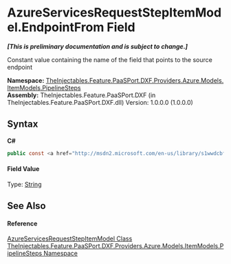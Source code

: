 # AzureServicesRequestStepItemModel.EndpointFrom Field
 _**\[This is preliminary documentation and is subject to change.\]**_

Constant value containing the name of the field that points to the source endpoint

**Namespace:**&nbsp;<a href="fecc877a-7f6e-e7b2-3bb7-8939cf537f5f">TheInjectables.Feature.PaaSPort.DXF.Providers.Azure.Models.ItemModels.PipelineSteps</a><br />**Assembly:**&nbsp;TheInjectables.Feature.PaaSPort.DXF (in TheInjectables.Feature.PaaSPort.DXF.dll) Version: 1.0.0.0 (1.0.0.0)

## Syntax

**C#**<br />
``` C#
public const <a href="http://msdn2.microsoft.com/en-us/library/s1wwdcbf" target="_blank">string</a> EndpointFrom = "EndpointFrom"
```


#### Field Value
Type: <a href="http://msdn2.microsoft.com/en-us/library/s1wwdcbf" target="_blank">String</a>

## See Also


#### Reference
<a href="1a9a3dcc-d97e-5a00-4ea2-2f9ac493b621">AzureServicesRequestStepItemModel Class</a><br /><a href="fecc877a-7f6e-e7b2-3bb7-8939cf537f5f">TheInjectables.Feature.PaaSPort.DXF.Providers.Azure.Models.ItemModels.PipelineSteps Namespace</a><br />